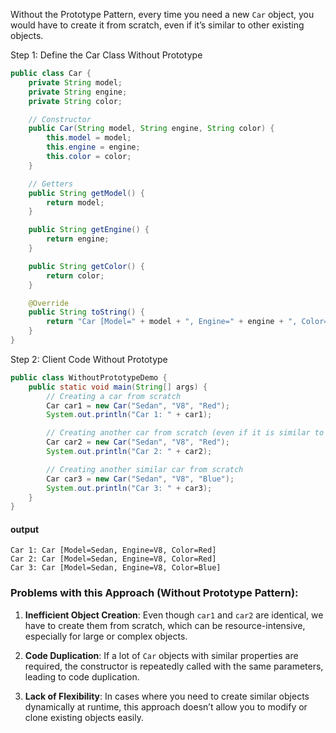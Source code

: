 Without the Prototype Pattern, every time you need a new `Car` object, you would have to create it from scratch, even if it’s similar to other existing objects.

Step 1: Define the Car Class Without Prototype

```java
public class Car {
    private String model;
    private String engine;
    private String color;

    // Constructor
    public Car(String model, String engine, String color) {
        this.model = model;
        this.engine = engine;
        this.color = color;
    }

    // Getters
    public String getModel() {
        return model;
    }

    public String getEngine() {
        return engine;
    }

    public String getColor() {
        return color;
    }

    @Override
    public String toString() {
        return "Car [Model=" + model + ", Engine=" + engine + ", Color=" + color + "]";
    }
}
```

Step 2: Client Code Without Prototype

```java
public class WithoutPrototypeDemo {
    public static void main(String[] args) {
        // Creating a car from scratch
        Car car1 = new Car("Sedan", "V8", "Red");
        System.out.println("Car 1: " + car1);

        // Creating another car from scratch (even if it is similar to car1)
        Car car2 = new Car("Sedan", "V8", "Red");
        System.out.println("Car 2: " + car2);

        // Creating another similar car from scratch
        Car car3 = new Car("Sedan", "V8", "Blue");
        System.out.println("Car 3: " + car3);
    }
}
```

#### output
```
Car 1: Car [Model=Sedan, Engine=V8, Color=Red]
Car 2: Car [Model=Sedan, Engine=V8, Color=Red]
Car 3: Car [Model=Sedan, Engine=V8, Color=Blue]
```

### **Problems with this Approach (Without Prototype Pattern):**

1. **Inefficient Object Creation**: Even though `car1` and `car2` are identical, we have to create them from scratch, which can be resource-intensive, especially for large or complex objects.
    
2. **Code Duplication**: If a lot of `Car` objects with similar properties are required, the constructor is repeatedly called with the same parameters, leading to code duplication.
    
3. **Lack of Flexibility**: In cases where you need to create similar objects dynamically at runtime, this approach doesn’t allow you to modify or clone existing objects easily.